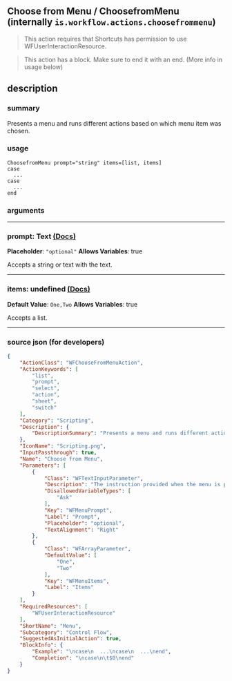 
## Choose from Menu / ChoosefromMenu (internally `is.workflow.actions.choosefrommenu`)

> This action requires that Shortcuts has permission to use WFUserInteractionResource.

> This action has a block. Make sure to end it with an end. (More info in usage below)


## description

### summary

Presents a menu and runs different actions based on which menu item was chosen.


### usage
```
ChoosefromMenu prompt="string" items=[list, items]
case
  ...
case
  ...
end
```

### arguments

---

### prompt: Text [(Docs)](https://pfgithub.github.io/shortcutslang/gettingstarted#text-field)
**Placeholder**: `"optional"`
**Allows Variables**: true



Accepts a string 
or text
with the text.

---

### items: undefined [(Docs)](https://pfgithub.github.io/shortcutslang/gettingstarted#list-field)
**Default Value**: ```
		One,Two
		```
**Allows Variables**: true



Accepts a list.

---

### source json (for developers)

```json
{
	"ActionClass": "WFChooseFromMenuAction",
	"ActionKeywords": [
		"list",
		"prompt",
		"select",
		"action",
		"sheet",
		"switch"
	],
	"Category": "Scripting",
	"Description": {
		"DescriptionSummary": "Presents a menu and runs different actions based on which menu item was chosen."
	},
	"IconName": "Scripting.png",
	"InputPassthrough": true,
	"Name": "Choose from Menu",
	"Parameters": [
		{
			"Class": "WFTextInputParameter",
			"Description": "The instruction provided when the menu is presented.",
			"DisallowedVariableTypes": [
				"Ask"
			],
			"Key": "WFMenuPrompt",
			"Label": "Prompt",
			"Placeholder": "optional",
			"TextAlignment": "Right"
		},
		{
			"Class": "WFArrayParameter",
			"DefaultValue": [
				"One",
				"Two"
			],
			"Key": "WFMenuItems",
			"Label": "Items"
		}
	],
	"RequiredResources": [
		"WFUserInteractionResource"
	],
	"ShortName": "Menu",
	"Subcategory": "Control Flow",
	"SuggestedAsInitialAction": true,
	"BlockInfo": {
		"Example": "\ncase\n  ...\ncase\n  ...\nend",
		"Completion": "\ncase\n\t$0\nend"
	}
}
```
